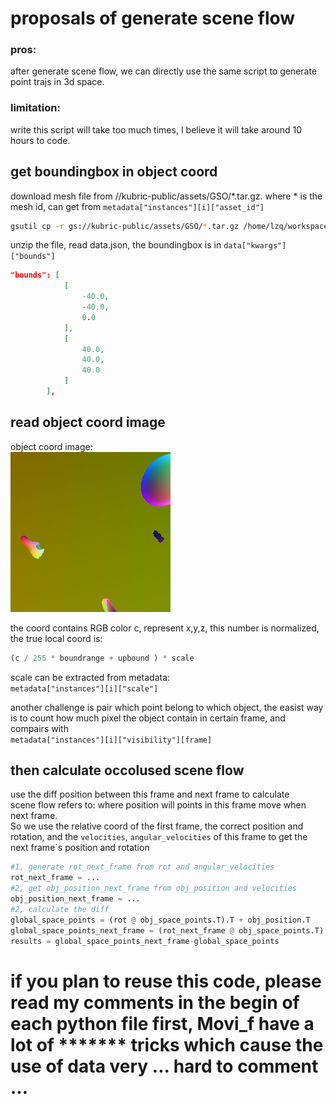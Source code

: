 # proposals of generate scene flow



### pros:

after generate scene flow, we can directly use the same script to generate point trajs in 3d space.

### limitation:

write this script will take too much times, I believe it will take around 10 hours to code.

## get boundingbox in object coord 

download mesh file from //kubric-public/assets/GSO/*.tar.gz. where * is the mesh id, can get from `metadata["instances"][i]["asset_id"]`

```bash
gsutil cp -r gs://kubric-public/assets/GSO/*.tar.gz /home/lzq/workspace/movi_pc/assets

```
unzip the file, read data.json, the boundingbox is in `data["kwargs"]["bounds"]`
```json
"bounds": [
            [
                -40.0,
                -40.0,
                0.0
            ],
            [
                40.0,
                40.0,
                40.0
            ]
        ],

```

## read object coord image
object coord image:  
![Object Coordinate Image Example](img/object_coordinates_00000.png "Example of an Object Coordinate Image")

the coord contains RGB color c, represent x,y,z, this number is normalized, the true local coord is:  
 ```python
 (c / 255 * boundrange + upbound ) * scale 
```
scale can be extracted from metadata:  
`metadata["instances"][i]["scale"]`

another challenge is pair which point belong to which object, the easist way is to count how much pixel the object contain in certain frame, and compairs with  
`metadata["instances"][i]["visibility"][frame]`

## then calculate occolused scene flow 
use the diff position between this frame and next frame to calculate  
scene flow refers to: where position will points in this frame move when next frame.  
So we use the relative coord of the first frame, the correct position and rotation, and the `velocities`, `angular_velocities` of this frame to get the next frame`s position and rotation  
```python
#1, generate rot_next_frame from rot and angular_velocities
rot_next_frame = ...
#2, get obj_position_next_frame from obj_position and velocities
obj_position_next_frame = ...
#2, calculate the diff
global_space_points = (rot @ obj_space_points.T).T + obj_position.T
global_space_points_next_frame = (rot_next_frame @ obj_space_points.T).T + obj_position_next_frame.T
results = global_space_points_next_frame-global_space_points
```

# if you plan to reuse this code, please read my comments in the begin of each python file first, Movi_f have a lot of ******* tricks which cause the use of data very ... hard to comment ... 
